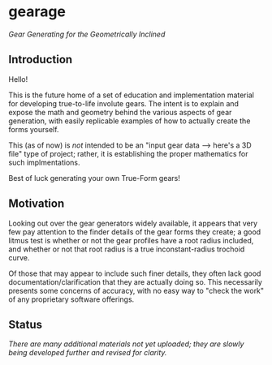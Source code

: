 # gearage
_Gear Generating for the Geometrically Inclined_

## Introduction
Hello!

This is the future home of a set of education and implementation material for developing true-to-life involute gears. The intent is to explain and expose the math and geometry behind the various aspects of gear generation, with easily replicable examples of how to actually create the forms yourself.

This (as of now) is _not_ intended to be an "input gear data --> here's a 3D file" type of project; rather, it is establishing the proper mathematics for such implmentations.

Best of luck generating your own True-Form gears!

## Motivation

Looking out over the gear generators widely available, it appears that very few pay attention to the finder details of the gear forms they create; a good litmus test is whether or not the gear profiles have a root radius included, and whether or not that root radius is a true inconstant-radius trochoid curve. 

Of those that may appear to include such finer details, they often lack good documentation/clarification that they are actually doing so. This necessarily presents some concerns of accuracy, with no easy way to "check the work" of any proprietary software offerings.

## Status

_There are many additional materials not yet uploaded; they are slowly being developed further and revised for clarity._ 

